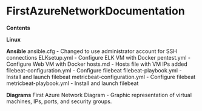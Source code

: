# FirstAzureNetworkDocumentation

**Contents**

**Linux**



**Ansible**
ansible.cfg - Changed to use administrator account for SSH connections
ELKsetup.yml - Configure ELK VM with Docker
pentest.yml - Configure Web VM with Docker
hosts.md - Hosts file with VM IPs added
filebeat-configuration.yml - Configure filebeat
filebeat-playbook.yml - Install and launch filebeat
metricbeat-configuration.yml - Configure filebeat
metricbeat-playbook.yml - Install and launch filebeat
 
**Diagrams**
First Azure Network Diagram - Graphic representation of virtual machines, IPs, ports, and security groups.